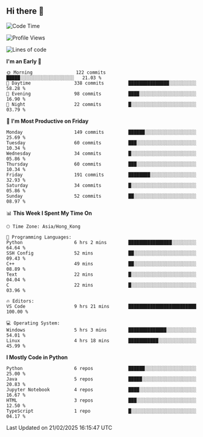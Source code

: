 ## Hi there 👋

<!--
**gessiegulugulu/gessiegulugulu** is a ✨ _special_ ✨ repository because its `README.md` (this file) appears on your GitHub profile.

Here are some ideas to get you started:

- 🔭 I’m currently working on ...
- 🌱 I’m currently learning ...
- 👯 I’m looking to collaborate on ...
- 🤔 I’m looking for help with ...
- 💬 Ask me about ...
- 📫 How to reach me: ...
- 😄 Pronouns: ...
- ⚡ Fun fact: ...
-->

<!--START_SECTION:waka-->
![Code Time](http://img.shields.io/badge/Code%20Time-324%20hrs%2018%20mins-blue)

![Profile Views](http://img.shields.io/badge/Profile%20Views-0-blue)

![Lines of code](https://img.shields.io/badge/From%20Hello%20World%20I%27ve%20Written-3.3%20million%20lines%20of%20code-blue)

**I'm an Early 🐤** 

```text
🌞 Morning                122 commits         █████░░░░░░░░░░░░░░░░░░░░   21.03 % 
🌆 Daytime                338 commits         ███████████████░░░░░░░░░░   58.28 % 
🌃 Evening                98 commits          ████░░░░░░░░░░░░░░░░░░░░░   16.90 % 
🌙 Night                  22 commits          █░░░░░░░░░░░░░░░░░░░░░░░░   03.79 % 
```
📅 **I'm Most Productive on Friday** 

```text
Monday                   149 commits         ██████░░░░░░░░░░░░░░░░░░░   25.69 % 
Tuesday                  60 commits          ███░░░░░░░░░░░░░░░░░░░░░░   10.34 % 
Wednesday                34 commits          █░░░░░░░░░░░░░░░░░░░░░░░░   05.86 % 
Thursday                 60 commits          ███░░░░░░░░░░░░░░░░░░░░░░   10.34 % 
Friday                   191 commits         ████████░░░░░░░░░░░░░░░░░   32.93 % 
Saturday                 34 commits          █░░░░░░░░░░░░░░░░░░░░░░░░   05.86 % 
Sunday                   52 commits          ██░░░░░░░░░░░░░░░░░░░░░░░   08.97 % 
```


📊 **This Week I Spent My Time On** 

```text
🕑︎ Time Zone: Asia/Hong_Kong

💬 Programming Languages: 
Python                   6 hrs 2 mins        ████████████████░░░░░░░░░   64.64 % 
SSH Config               52 mins             ██░░░░░░░░░░░░░░░░░░░░░░░   09.43 % 
C++                      49 mins             ██░░░░░░░░░░░░░░░░░░░░░░░   08.89 % 
Text                     22 mins             █░░░░░░░░░░░░░░░░░░░░░░░░   04.04 % 
C                        22 mins             █░░░░░░░░░░░░░░░░░░░░░░░░   03.96 % 

🔥 Editors: 
VS Code                  9 hrs 21 mins       █████████████████████████   100.00 % 

💻 Operating System: 
Windows                  5 hrs 3 mins        ██████████████░░░░░░░░░░░   54.01 % 
Linux                    4 hrs 18 mins       ███████████░░░░░░░░░░░░░░   45.99 % 
```

**I Mostly Code in Python** 

```text
Python                   6 repos             ██████░░░░░░░░░░░░░░░░░░░   25.00 % 
Java                     5 repos             █████░░░░░░░░░░░░░░░░░░░░   20.83 % 
Jupyter Notebook         4 repos             ████░░░░░░░░░░░░░░░░░░░░░   16.67 % 
HTML                     3 repos             ███░░░░░░░░░░░░░░░░░░░░░░   12.50 % 
TypeScript               1 repo              █░░░░░░░░░░░░░░░░░░░░░░░░   04.17 % 
```




 Last Updated on 21/02/2025 16:15:47 UTC
<!--END_SECTION:waka-->
